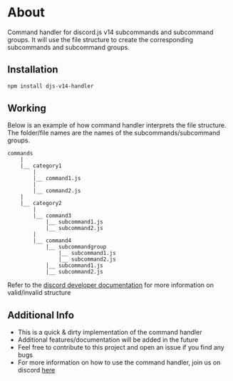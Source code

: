 # About

Command handler for discord.js v14 subcommands and subcommand groups.
It will use the file structure to create the corresponding subcommands and subcommand groups.

## Installation

```bash
npm install djs-v14-handler
```

## Working

Below is an example of how command handler interprets the file structure. The folder/file names are the names of the subcommands/subcommand groups.

```
commands
    |
    |__ category1
        |
        |__ command1.js
        |
        |__ command2.js
    |
    |__ category2
        |
        |__ command3
            |__ subcommand1.js
            |__ subcommand2.js
        |
        |__ command4
            |__ subcommandgroup
                |__ subcommand1.js
                |__ subcommand2.js
            |__ subcommand1.js
            |__ subcommand2.js
```

Refer to the [discord developer documentation](https://discord.com/developers/docs/interactions/application-commands#subcommands-and-subcommand-groups) for more information on valid/invalid structure

## Additional Info

-   This is a quick & dirty implementation of the command handler
-   Additional features/documentation will be added in the future
-   Feel free to contribute to this project and open an issue if you find any bugs
-   For more information on how to use the command handler, join us on discord [here](https://discord.gg/BZFH4RSf2u)
